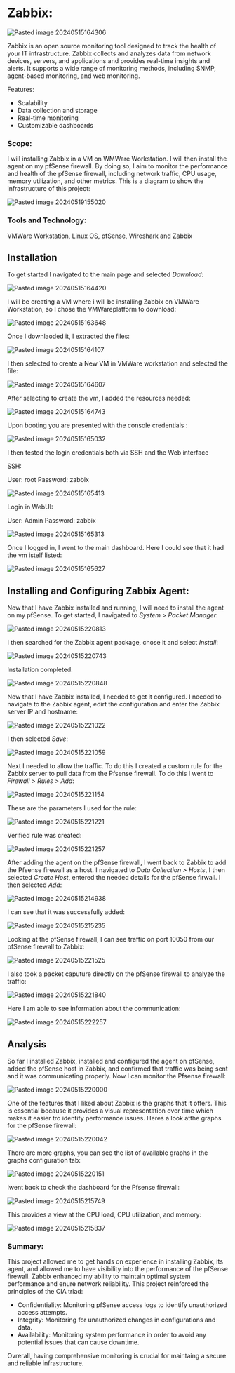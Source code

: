 # Zabbix:

![Pasted image 20240515164306](https://github.com/lm3nitro/Projects/assets/55665256/e87e6653-8c3e-4c87-929a-e23fd78f601c)

Zabbix is an open source monitoring tool designed to track the health of your IT infrastructure. Zabbix collects and analyzes data from network devices, servers, and applications and provides real-time insights and alerts. It supports a wide range of monitoring methods, including SNMP, agent-based monitoring, and web monitoring. 

Features:
+ Scalability
+ Data collection and storage
+ Real-time monitoring
+ Customizable dashboards

### Scope:

I will installing Zabbix in a VM on WMWare Workstation. I will then install the agent on my pfSense firewall. By doing so, I aim to monitor the performance and health of the pfSense firewall, including network traffic, CPU usage, memory utilization, and other metrics. This is a diagram to show the infrastructure of this project:

![Pasted image 20240519155020](https://github.com/lm3nitro/Projects/assets/55665256/6bc83c4a-6735-4a8a-905c-289c6c35e694)


### Tools and Technology:
VMWare Workstation, Linux OS, pfSense, Wireshark and Zabbix

## Installation

To get started I navigated to the main page and selected *Download*:

![Pasted image 20240515164420](https://github.com/lm3nitro/Projects/assets/55665256/7de60618-caf5-44a3-bcfb-f52581d018fa)

I will be creating a VM where i will be installing Zabbix on VMWare Workstation, so I chose the VMWareplatform to download:

![Pasted image 20240515163648](https://github.com/lm3nitro/Projects/assets/55665256/56bf527d-dd53-451d-a523-d16db0dd7f1d)

Once I downlaoded it, I extracted the files:

![Pasted image 20240515164107](https://github.com/lm3nitro/Projects/assets/55665256/577778b4-727b-409b-a474-701c850cfb25)

I then selected to create a New VM in VMWare workstation and selected the file:

![Pasted image 20240515164607](https://github.com/lm3nitro/Projects/assets/55665256/32f308cb-a2d3-4241-bb42-e4d33603884e)

After selecting to create the vm, I added the resources needed: 

![Pasted image 20240515164743](https://github.com/lm3nitro/Projects/assets/55665256/4d809fc7-7a1b-4561-a2d4-f7432dee32ab)

Upon booting you are presented with the console credentials :

![Pasted image 20240515165032](https://github.com/lm3nitro/Projects/assets/55665256/ceb90c66-a255-427c-8b5b-c466bfb4abb7)

I then tested the login credentials both via SSH and the Web interface

SSH:

User: root
Password: zabbix

![Pasted image 20240515165413](https://github.com/lm3nitro/Projects/assets/55665256/b3f31524-6515-4045-8716-bdd16ddfef32)

Login in WebUI:

User: Admin
Password: zabbix

![Pasted image 20240515165313](https://github.com/lm3nitro/Projects/assets/55665256/e8236635-adb9-4187-b458-5b7e46f88fa4)


Once I logged in, I went to the main dashboard. Here I could see that it had the vm istelf listed:


![Pasted image 20240515165627](https://github.com/lm3nitro/Projects/assets/55665256/52be766c-7ac6-4cd7-9d96-9ce0585d15f5)


## Installing and Configuring Zabbix Agent:

Now that I have Zabbix installed and running, I will need to install the agent on my pfSense. To get started, I navigated to *System > Packet Manager*:

![Pasted image 20240515220813](https://github.com/lm3nitro/Projects/assets/55665256/821fd723-02ac-4f63-8d80-86d8cf9a93eb)

I then searched for the Zabbix agent package, chose it and select *Install*: 

![Pasted image 20240515220743](https://github.com/lm3nitro/Projects/assets/55665256/5c5cfb87-6e47-43f7-af6a-16e0a42d3158)

Installation completed:

![Pasted image 20240515220848](https://github.com/lm3nitro/Projects/assets/55665256/7186fa20-5058-41ed-aac9-2092e57a1208)

Now that I have Zabbix installed, I needed to get it configured. I needed to navigate to the Zabbix agent, edirt the configuration and enter the Zabbix server IP and hostname:

![Pasted image 20240515221022](https://github.com/lm3nitro/Projects/assets/55665256/044abfeb-33ce-40ff-bce7-da5615264f59)

I then selected *Save*:

![Pasted image 20240515221059](https://github.com/lm3nitro/Projects/assets/55665256/5f8f1022-3ace-4a5b-8071-ceee53c2fe7f)

Next I needed to allow the traffic. To do this I created a custom rule for the Zabbix server to pull data from the Pfsense firewall. To do this I went to *Firewall > Rules > Add*:

![Pasted image 20240515221154](https://github.com/lm3nitro/Projects/assets/55665256/d79424dc-1db8-4d5d-97fe-d06ec96f5569)

These are the parameters I used for the rule:

![Pasted image 20240515221221](https://github.com/lm3nitro/Projects/assets/55665256/e81d70c5-e208-44b4-ae80-b78aee970013)

Verified rule was created:

![Pasted image 20240515221257](https://github.com/lm3nitro/Projects/assets/55665256/02b428dc-277c-447a-9514-e0e947d4695f)

After adding the agent on the pfSense firewall, I went back to Zabbix to add the Pfsense firewall as a host. I navigated to *Data Collection > Hosts*, I then selected *Create Host*, entered the needed details for the pfSense firwall. I then selected *Add*:

![Pasted image 20240515214938](https://github.com/lm3nitro/Projects/assets/55665256/b87d1773-fcf9-4511-ac45-8ec10a26c2c5)

I can see that it was successfully added:

![Pasted image 20240515215235](https://github.com/lm3nitro/Projects/assets/55665256/5e85c6c8-d30b-49a0-8c65-9be5bef1758a)

Looking at the pfSense firewall, I can see traffic on port 10050 from our pfSense firewall to Zabbix:

![Pasted image 20240515221525](https://github.com/lm3nitro/Projects/assets/55665256/bb1e103c-a747-47d6-bb34-1603d0774369)

I also took a packet caputure directly on the pfSense firewall to analyze the traffic:

![Pasted image 20240515221840](https://github.com/lm3nitro/Projects/assets/55665256/90b8975c-6b10-439e-8f33-47366bfc674a)

Here I am able to see information about the communication:

![Pasted image 20240515222257](https://github.com/lm3nitro/Projects/assets/55665256/dfac540b-d5d4-422f-948e-f35bbae1a146)

## Analysis

So far I installed Zabbix, installed and configured the agent on pfSense, added the pfSense host in Zabbix, and confirmed that traffic was being sent and it was communicating properly. Now I can monitor the Pfsense firewall:

![Pasted image 20240515220000](https://github.com/lm3nitro/Projects/assets/55665256/01810ed9-9a02-4405-9a40-21197e751cc2)

One of the features that I liked about Zabbix is the graphs that it offers. This is essential because it provides a visual representation over time which makes it easier tro identify performance issues. Heres a look atthe graphs for the pfSense firewall:

![Pasted image 20240515220042](https://github.com/lm3nitro/Projects/assets/55665256/b26b24d2-b2ae-4adf-bc25-f5479d1d7969)

There are more graphs, you can see the list of available graphs in the graphs configuration tab:

![Pasted image 20240515220151](https://github.com/lm3nitro/Projects/assets/55665256/2a9c9cd6-bd39-43c5-93ec-562bb07b4b88)

Iwent back to check the dashboard for the Pfsense firewall:

![Pasted image 20240515215749](https://github.com/lm3nitro/Projects/assets/55665256/4a5cbfa7-45ce-4389-a2e0-c581e71928c7)

This provides a view at the CPU load, CPU utilization, and memory:

![Pasted image 20240515215837](https://github.com/lm3nitro/Projects/assets/55665256/ee3b11f2-952b-465b-9628-65769f0ca54e)

### Summary:

This project allowed me to get hands on experience in installing Zabbix, its agent, and allowed me to have visibility into the performance of the pfSense firewall. Zabbix enhanced my ability to maintain optimal system performance and enure network reliability. This project reinforced the principles of the CIA triad:

+ Confidentiality: Monitoring pfSense access logs to identify unauthorized access attempts.
+ Integrity: Monitoring for unauthorized changes in configurations and data. 
+ Availability: Monitoring system performance in order to avoid any potential issues that can cause downtime.

Ovrerall, having comprehensive monitoring is crucial for maintaing a secure and reliable infrastructure. 
